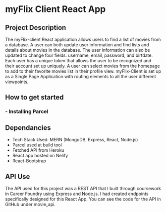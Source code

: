 # myFlix Client React App

## Project Description
  The myFlix-client React application allows users to find a list of movies from a database. A user can both update user information and find lists and details about movies in the database. The user information can also be updated to change four fields: username, email, password, and birtdate. Each user has a unique token that allows the user to be recognized and their account set up uniquely. A user can select movies from the homepage to add to their favorite movies list in their profile view. myFlix-Client is set up as a Single Page Application with routing elements to all the user different viewpoints. 

## How to get started
  ### - Installing Parcel
  

## Dependancies
  - Tech Stack Used: MERN (MongoDB, Express, React, Node.js)
  - Parcel used at build tool
  - Fetched API from Heroku
  - React app hosted on Nelify
  - React-Bootstrap

## API Use
  The API used for this project was a REST API that I built through coursework in Career Foundry using Express and Node.js. I had created endpoints specifically designed for this React App. You can see the code for the API in GitHub under movie_api. 
